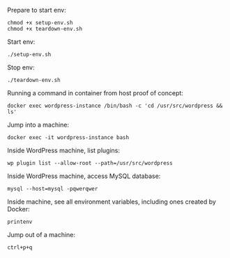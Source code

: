Prepare to start env:

    chmod +x setup-env.sh
    chmod +x teardown-env.sh

Start env:

    ./setup-env.sh

Stop env:

    ./teardown-env.sh

Running a command in container from host proof of concept:

    docker exec wordpress-instance /bin/bash -c 'cd /usr/src/wordpress && ls'

Jump into a machine:

    docker exec -it wordpress-instance bash

Inside WordPress machine, list plugins:

    wp plugin list --allow-root --path=/usr/src/wordpress

Inside WordPress machine, access MySQL database:

    mysql --host=mysql -pqwerqwer

Inside machine, see all environment variables, including ones created by Docker:

    printenv

Jump out of a machine:

    ctrl+p+q
